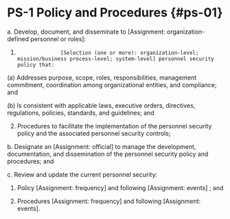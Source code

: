 # PS-1 Policy and Procedures {#ps-01}

a. Develop, document, and disseminate to [Assignment: organization-defined personnel or roles]:

1. 
                     [Selection (one or more): organization-level; mission/business process-level; system-level] personnel security policy that:

(a) Addresses purpose, scope, roles, responsibilities, management commitment, coordination among organizational entities, and compliance; and

(b) Is consistent with applicable laws, executive orders, directives, regulations, policies, standards, and guidelines; and

2. Procedures to facilitate the implementation of the personnel security policy and the associated personnel security controls;

b. Designate an [Assignment: official] to manage the development, documentation, and dissemination of the personnel security policy and procedures; and

c. Review and update the current personnel security:

1. Policy [Assignment: frequency] and following [Assignment: events] ; and

2. Procedures [Assignment: frequency] and following [Assignment: events].


